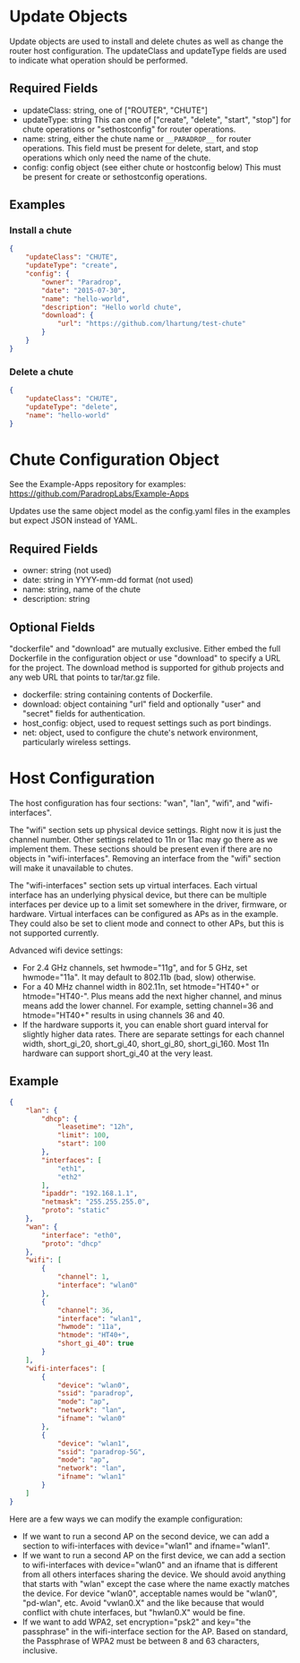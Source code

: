 Update Objects
==============

Update objects are used to install and delete chutes as well as change
the router host configuration.  The updateClass and updateType fields
are used to indicate what operation should be performed.

Required Fields
---------------

- updateClass: string, one of ["ROUTER", "CHUTE"]
- updateType: string
  This can one of ["create", "delete", "start", "stop"] for chute operations
  or "sethostconfig" for router operations.
- name: string, either the chute name or `__PARADROP__` for router operations.
  This field must be present for delete, start, and stop operations which only
  need the name of the chute.
- config: config object (see either chute or hostconfig below)
  This must be present for create or sethostconfig operations.

Examples
--------

### Install a chute

```json
{
    "updateClass": "CHUTE",
    "updateType": "create",
    "config": {
        "owner": "Paradrop",
        "date": "2015-07-30",
        "name": "hello-world",
        "description": "Hello world chute",
        "download": {
            "url": "https://github.com/lhartung/test-chute"
        }
    }
}
```

### Delete a chute

```json
{
    "updateClass": "CHUTE",
    "updateType": "delete",
    "name": "hello-world"
}
```

Chute Configuration Object
==========================

See the Example-Apps repository for examples:
https://github.com/ParadropLabs/Example-Apps

Updates use the same object model as the config.yaml files in the examples
but expect JSON instead of YAML.

Required Fields
---------------

- owner: string (not used)
- date: string in YYYY-mm-dd format (not used)
- name: string, name of the chute
- description: string

Optional Fields
---------------

"dockerfile" and "download" are mutually exclusive.  Either embed the
full Dockerfile in the configuration object or use "download" to specify
a URL for the project.  The download method is supported for github
projects and any web URL that points to tar/tar.gz file.

- dockerfile: string containing contents of Dockerfile.
- download: object containing "url" field and optionally "user" and
  "secret" fields for authentication.
- host_config: object, used to request settings such as port bindings.
- net: object, used to configure the chute's network environment,
  particularly wireless settings.

Host Configuration
==================

The host configuration has four sections: "wan", "lan", "wifi", and
"wifi-interfaces".

The "wifi" section sets up physical device settings.  Right now it is
just the channel number.  Other settings related to 11n or 11ac may go
there as we implement them.  These sections should be present even
if there are no objects in "wifi-interfaces".  Removing an interface
from the "wifi" section will make it unavailable to chutes.

The "wifi-interfaces" section sets up virtual interfaces.  Each virtual
interface has an underlying physical device, but there can be multiple
interfaces per device up to a limit set somewhere in the driver,
firmware, or hardware.  Virtual interfaces can be configured as APs as
in the example. They could also be set to client mode and connect to
other APs, but this is not supported currently.

Advanced wifi device settings:
- For 2.4 GHz channels, set hwmode="11g", and for 5 GHz, set hwmode="11a".
It may default to 802.11b (bad, slow) otherwise.
- For a 40 MHz channel width in 802.11n, set htmode="HT40+" or htmode="HT40-".
Plus means add the next higher channel, and minus means add the lower channel.
For example, setting channel=36 and htmode="HT40+" results in using
channels 36 and 40.
- If the hardware supports it, you can enable short guard interval
for slightly higher data rates.  There are separate settings for each
channel width, short_gi_20, short_gi_40, short_gi_80, short_gi_160.
Most 11n hardware can support short_gi_40 at the very least.

Example
-------

```json
{
    "lan": {
        "dhcp": {
            "leasetime": "12h",
            "limit": 100,
            "start": 100
        },
        "interfaces": [
            "eth1",
            "eth2"
        ],
        "ipaddr": "192.168.1.1",
        "netmask": "255.255.255.0",
        "proto": "static"
    },
    "wan": {
        "interface": "eth0",
        "proto": "dhcp"
    },
    "wifi": [
        {
            "channel": 1,
            "interface": "wlan0"
        },
        {
            "channel": 36,
            "interface": "wlan1",
            "hwmode": "11a",
            "htmode": "HT40+",
            "short_gi_40": true
        }
    ],
    "wifi-interfaces": [
        {
            "device": "wlan0",
            "ssid": "paradrop",
            "mode": "ap",
            "network": "lan",
            "ifname": "wlan0"
        },
        {
            "device": "wlan1",
            "ssid": "paradrop-5G",
            "mode": "ap",
            "network": "lan",
            "ifname": "wlan1"
        }
    ]
}
```

Here are a few ways we can modify the example configuration:
- If we want to run a second AP on the second device, we can add a
  section to wifi-interfaces with device="wlan1" and ifname="wlan1".
- If we want to run a second AP on the first device, we can add a
  section to wifi-interfaces with device="wlan0" and an ifname that is
  different from all others interfaces sharing the device.
  We should avoid anything that starts with "wlan" except the case
  where the name exactly matches the device.
  For device "wlan0", acceptable names would be "wlan0", "pd-wlan", etc.
  Avoid "vwlan0.X" and the like because that would conflict with chute interfaces,
  but "hwlan0.X" would be fine.
- If we want to add WPA2, set encryption="psk2" and key="the passphrase"
  in the wifi-interface section for the AP.
  Based on standard, the Passphrase of WPA2 must be between 8 and 63 characters, inclusive.
